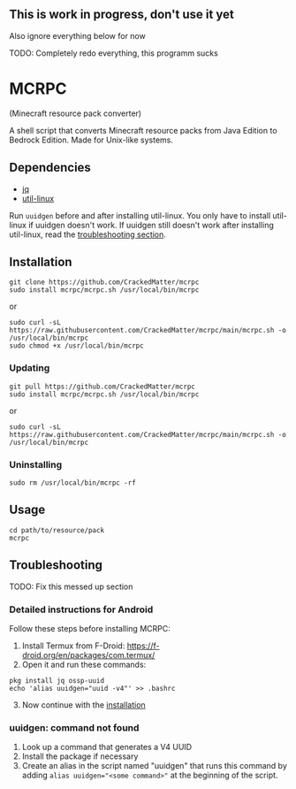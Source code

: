 ## This is work in progress, don't use it yet
Also ignore everything below for now

TODO: Completely redo everything, this programm sucks

# MCRPC

(Minecraft resource pack converter)

A shell script that converts Minecraft resource packs from Java Edition to Bedrock Edition.
Made for Unix-like systems.

## Dependencies

- [jq](https://github.com/stedolan/jq)
- [util-linux](https://github.com/karelzak/util-linux)

Run `uuidgen` before and after installing util-linux.
You only have to install util-linux if uuidgen doesn't work.
If uuidgen still doesn't work after installing util-linux, read the
[troubleshooting section](README.md#troubleshooting).

## Installation
```
git clone https://github.com/CrackedMatter/mcrpc
sudo install mcrpc/mcrpc.sh /usr/local/bin/mcrpc
```
or
```
sudo curl -sL https://raw.githubusercontent.com/CrackedMatter/mcrpc/main/mcrpc.sh -o /usr/local/bin/mcrpc
sudo chmod +x /usr/local/bin/mcrpc
```

### Updating
```
git pull https://github.com/CrackedMatter/mcrpc
sudo install mcrpc/mcrpc.sh /usr/local/bin/mcrpc
```
or
```
sudo curl -sL https://raw.githubusercontent.com/CrackedMatter/mcrpc/main/mcrpc.sh -o /usr/local/bin/mcrpc
```

### Uninstalling
```
sudo rm /usr/local/bin/mcrpc -rf
```

## Usage
```
cd path/to/resource/pack
mcrpc
```

## Troubleshooting

TODO: Fix this messed up section

### Detailed instructions for Android

Follow these steps before installing MCRPC:

1. Install Termux from F-Droid: https://f-droid.org/en/packages/com.termux/
2. Open it and run these commands:
```
pkg install jq ossp-uuid
echo 'alias uuidgen="uuid -v4"' >> .bashrc
```
3. Now continue with the [installation](README.md#installing)

### uuidgen: command not found

1. Look up a command that generates a V4 UUID
2. Install the package if necessary
3. Create an alias in the script named "uuidgen" that runs this command by adding 
`alias uuidgen="<some command>"` at the beginning of the script.
